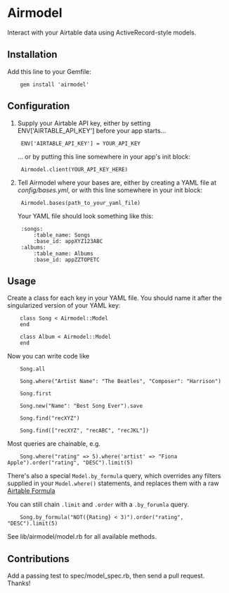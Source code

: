 Airmodel
===========

Interact with your Airtable data using ActiveRecord-style models.

Installation
----------------

Add this line to your Gemfile:

		gem install 'airmodel'

Configuration
----------------
1. Supply your Airtable API key, either by setting ENV['AIRTABLE_API_KEY']
before your app starts...

		ENV['AIRTABLE_API_KEY'] = YOUR_API_KEY

	... or by putting this line somewhere in your app's init block:

		Airmodel.client(YOUR_API_KEY_HERE)

2. Tell Airmodel where your bases are, either by creating a YAML file at
*config/bases.yml*, or with this line somewhere in your init block:

		Airmodel.bases(path_to_your_yaml_file)

	Your YAML file should look something like this:

		:songs:
			:table_name: Songs
			:base_id: appXYZ123ABC
		:albums:
			:table_name: Albums
			:base_id: appZZTOPETC


Usage
----------------

Create a class for each key in your YAML file. You should name it after the 
singularized version of your YAML key:

		class Song < Airmodel::Model
		end

		class Album < Airmodel::Model
		end

Now you can write code like

		Song.all

		Song.where("Artist Name": "The Beatles", "Composer": "Harrison")

		Song.first

		Song.new("Name": "Best Song Ever").save

		Song.find("recXYZ")

		Song.find(["recXYZ", "recABC", "recJKL"])


Most queries are chainable, e.g.

		Song.where("rating" => 5).where('artist' => "Fiona Apple").order("rating", "DESC").limit(5)

There's also a special `Model.by_formula` query, which overrides any filters
supplied in your `Model.where()` statements, and replaces them with a raw
[Airtable
Formula](https://support.airtable.com/hc/en-us/articles/203255215-Formula-field-reference)

You can still chain `.limit` and `.order` with a `.by_forumla` query.

		Song.by_formula("NOT({Rating} < 3)").order("rating", "DESC").limit(5)

See lib/airmodel/model.rb for all available methods.


Contributions
----------------

Add a passing test to spec/model_spec.rb, then send a pull
request. Thanks!



